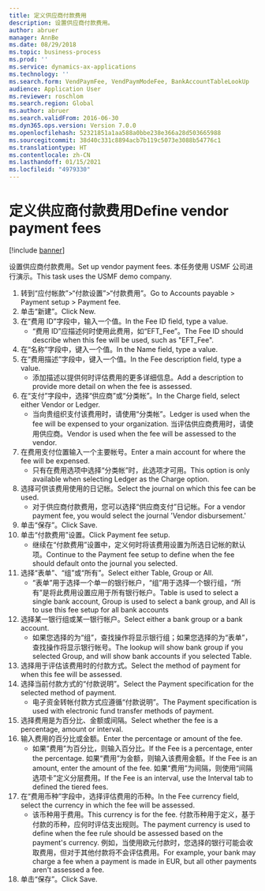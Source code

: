 ```yaml
---
title: 定义供应商付款费用
description: 设置供应商付款费用。
author: abruer
manager: AnnBe
ms.date: 08/29/2018
ms.topic: business-process
ms.prod: ''
ms.service: dynamics-ax-applications
ms.technology: ''
ms.search.form: VendPaymFee, VendPaymModeFee, BankAccountTableLookUp
audience: Application User
ms.reviewer: roschlom
ms.search.region: Global
ms.author: abruer
ms.search.validFrom: 2016-06-30
ms.dyn365.ops.version: Version 7.0.0
ms.openlocfilehash: 52321851a1aa588a0bbe238e366a28d503665988
ms.sourcegitcommit: 38d40c331c8894acb7b119c5073e3088b54776c1
ms.translationtype: HT
ms.contentlocale: zh-CN
ms.lasthandoff: 01/15/2021
ms.locfileid: "4979330"
---
```

# <a name="define-vendor-payment-fees"></a><span data-ttu-id="a98e9-103">定义供应商付款费用</span><span class="sxs-lookup"><span data-stu-id="a98e9-103">Define vendor payment fees</span></span>

[!include [banner](../../includes/banner.md)]

<span data-ttu-id="a98e9-104">设置供应商付款费用。</span><span class="sxs-lookup"><span data-stu-id="a98e9-104">Set up vendor payment fees.</span></span> <span data-ttu-id="a98e9-105">本任务使用 USMF 公司进行演示。</span><span class="sxs-lookup"><span data-stu-id="a98e9-105">This task uses the USMF demo company.</span></span>

1. <span data-ttu-id="a98e9-106">转到“应付帐款”>“付款设置”>“付款费用”。</span><span class="sxs-lookup"><span data-stu-id="a98e9-106">Go to Accounts payable > Payment setup > Payment fee.</span></span>
2. <span data-ttu-id="a98e9-107">单击“新建”。</span><span class="sxs-lookup"><span data-stu-id="a98e9-107">Click New.</span></span>
3. <span data-ttu-id="a98e9-108">在“费用 ID”字段中，输入一个值。</span><span class="sxs-lookup"><span data-stu-id="a98e9-108">In the Fee ID field, type a value.</span></span>
    * <span data-ttu-id="a98e9-109">“费用 ID”应描述何时使用此费用，如“EFT_Fee”。</span><span class="sxs-lookup"><span data-stu-id="a98e9-109">The Fee ID should describe when this fee will be used, such as "EFT_Fee".</span></span>  
4. <span data-ttu-id="a98e9-110">在“名称”字段中，键入一个值。</span><span class="sxs-lookup"><span data-stu-id="a98e9-110">In the Name field, type a value.</span></span>
5. <span data-ttu-id="a98e9-111">在“费用描述”字段中，键入一个值。</span><span class="sxs-lookup"><span data-stu-id="a98e9-111">In the Fee description field, type a value.</span></span>
    * <span data-ttu-id="a98e9-112">添加描述以提供何时评估费用的更多详细信息。</span><span class="sxs-lookup"><span data-stu-id="a98e9-112">Add a description to provide more detail on when the fee is assessed.</span></span>  
6. <span data-ttu-id="a98e9-113">在“支付”字段中，选择“供应商”或“分类帐”。</span><span class="sxs-lookup"><span data-stu-id="a98e9-113">In the Charge field, select either Vendor or Ledger.</span></span>
    * <span data-ttu-id="a98e9-114">当向贵组织支付该费用时，请使用“分类帐”。</span><span class="sxs-lookup"><span data-stu-id="a98e9-114">Ledger is used when the fee will be expensed to your organization.</span></span>  <span data-ttu-id="a98e9-115">当评估供应商费用时，请使用供应商。</span><span class="sxs-lookup"><span data-stu-id="a98e9-115">Vendor is used when the fee will be assessed to the vendor.</span></span>  
7. <span data-ttu-id="a98e9-116">在费用支付位置输入一个主要帐号。</span><span class="sxs-lookup"><span data-stu-id="a98e9-116">Enter a main account for where the fee will be expensed.</span></span>
    * <span data-ttu-id="a98e9-117">只有在费用选项中选择“分类帐”时，此选项才可用。</span><span class="sxs-lookup"><span data-stu-id="a98e9-117">This option is only available when selecting Ledger as the Charge option.</span></span>  
8. <span data-ttu-id="a98e9-118">选择可供该费用使用的日记帐。</span><span class="sxs-lookup"><span data-stu-id="a98e9-118">Select the journal on which this fee can be used.</span></span> 
    * <span data-ttu-id="a98e9-119">对于供应商付款费用，您可以选择“供应商支付”日记帐。</span><span class="sxs-lookup"><span data-stu-id="a98e9-119">For a vendor payment fee, you would select the journal 'Vendor disbursement.'</span></span>  
9. <span data-ttu-id="a98e9-120">单击“保存”。</span><span class="sxs-lookup"><span data-stu-id="a98e9-120">Click Save.</span></span>
10. <span data-ttu-id="a98e9-121">单击“付款费用”设置。</span><span class="sxs-lookup"><span data-stu-id="a98e9-121">Click Payment fee setup.</span></span>
    * <span data-ttu-id="a98e9-122">继续在“付款费用”设置中，定义何时将该费用设置为所选日记帐的默认项。</span><span class="sxs-lookup"><span data-stu-id="a98e9-122">Continue to the Payment fee setup to define when the fee should default onto the journal you selected.</span></span>  
11. <span data-ttu-id="a98e9-123">选择“表单”、“组”或“所有”。</span><span class="sxs-lookup"><span data-stu-id="a98e9-123">Select either Table, Group or All.</span></span>
    * <span data-ttu-id="a98e9-124">“表单”用于选择一个单一的银行帐户，“组”用于选择一个银行组，“所有”是将此费用设置应用于所有银行帐户。</span><span class="sxs-lookup"><span data-stu-id="a98e9-124">Table is used to select a single bank account, Group is used to select a bank group, and All is to use this fee setup for all bank accounts</span></span>  
12. <span data-ttu-id="a98e9-125">选择某一银行组或某一银行帐户。</span><span class="sxs-lookup"><span data-stu-id="a98e9-125">Select either a bank group or a bank account.</span></span>
    * <span data-ttu-id="a98e9-126">如果您选择的为“组”，查找操作将显示银行组；如果您选择的为“表单”，查找操作将显示银行帐号。</span><span class="sxs-lookup"><span data-stu-id="a98e9-126">The lookup will show bank group if you selected Group, and will show bank accounts if you selected Table.</span></span>  
13. <span data-ttu-id="a98e9-127">选择用于评估该费用时的付款方式。</span><span class="sxs-lookup"><span data-stu-id="a98e9-127">Select the method of payment for when this fee will be assessed.</span></span>
14. <span data-ttu-id="a98e9-128">选择当前付款方式的“付款说明”。</span><span class="sxs-lookup"><span data-stu-id="a98e9-128">Select the Payment specification for the selected method of payment.</span></span>
    * <span data-ttu-id="a98e9-129">电子资金转帐付款方式应遵循“付款说明”。</span><span class="sxs-lookup"><span data-stu-id="a98e9-129">The Payment specification is used with electronic fund transfer methods of payment.</span></span>  
15. <span data-ttu-id="a98e9-130">选择费用是为百分比、金额或间隔。</span><span class="sxs-lookup"><span data-stu-id="a98e9-130">Select whether the fee is a percentage, amount or interval.</span></span>
16. <span data-ttu-id="a98e9-131">输入费用的百分比或金额。</span><span class="sxs-lookup"><span data-stu-id="a98e9-131">Enter the percentage or amount of the fee.</span></span>
    * <span data-ttu-id="a98e9-132">如果“费用”为百分比，则输入百分比。</span><span class="sxs-lookup"><span data-stu-id="a98e9-132">If the Fee is a percentage, enter the percentage.</span></span> <span data-ttu-id="a98e9-133">如果“费用”为金额，则输入该费用金额。</span><span class="sxs-lookup"><span data-stu-id="a98e9-133">If the Fee is an amount, enter the amount of the fee.</span></span> <span data-ttu-id="a98e9-134">如果“费用”为间隔，则使用“间隔选项卡”定义分层费用。</span><span class="sxs-lookup"><span data-stu-id="a98e9-134">If the Fee is an interval, use the Interval tab to defined the tiered fees.</span></span>  
17. <span data-ttu-id="a98e9-135">在“费用币种”字段中，选择评估费用的币种。</span><span class="sxs-lookup"><span data-stu-id="a98e9-135">In the Fee currency field, select the currency in which the fee will be assessed.</span></span>
    * <span data-ttu-id="a98e9-136">该币种用于费用。</span><span class="sxs-lookup"><span data-stu-id="a98e9-136">This currency is for the fee.</span></span> <span data-ttu-id="a98e9-137">付款币种用于定义，基于付款的币种，应何时评估支出规则。</span><span class="sxs-lookup"><span data-stu-id="a98e9-137">The payment currency is used to define when the fee rule should be assessed based on the payment's currency.</span></span> <span data-ttu-id="a98e9-138">例如，当使用欧元付款时，您选择的银行可能会收取费用，但对于其他付款将不会评估费用。</span><span class="sxs-lookup"><span data-stu-id="a98e9-138">For example, your bank may charge a fee when a payment is made in EUR, but all other payments aren't assessed a fee.</span></span>  
18. <span data-ttu-id="a98e9-139">单击“保存”。</span><span class="sxs-lookup"><span data-stu-id="a98e9-139">Click Save.</span></span>

